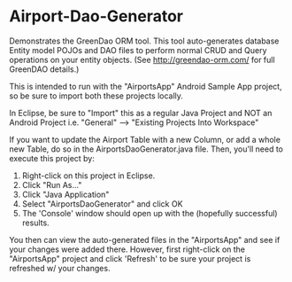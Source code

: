 Airport-Dao-Generator
=====================

Demonstrates the GreenDao ORM tool.  This tool auto-generates database Entity model POJOs and DAO files
to perform normal CRUD and Query operations on your entity objects. (See http://greendao-orm.com/ for full GreenDAO details.)

This is intended to run with the "AirportsApp" Android Sample App project, so be sure to import both these projects locally.  

In Eclipse, be sure to "Import" this as a regular Java Project and NOT an Android Project i.e. 
"General" --> "Existing Projects Into Workspace"

If you want to update the Airport Table with a new Column, or add a whole new Table, do so
in the AirportsDaoGenerator.java file.  Then, you'll need to execute this project by:

1.  Right-click on this project in Eclipse.
2.  Click "Run As..."
3.  Click "Java Application"
4.  Select "AirportsDaoGenerator" and click OK
5.  The 'Console' window should open up with the (hopefully successful) results.

You then can view the auto-generated files in the "AirportsApp" and see if your changes were added there.  However, 
first right-click on the "AirportsApp" project and click 'Refresh' to be sure your project is refreshed w/ your changes.